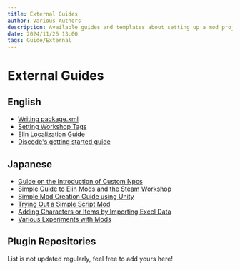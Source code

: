 ```yaml
---
title: External Guides
author: Various Authors
description: Available guides and templates about setting up a mod project.
date: 2024/11/26 13:00
tags: Guide/External
---
```


# External Guides

## English

+ [Writing package.xml](https://docs.google.com/document/d/e/2PACX-1vQSITB8aYTycrnn3PxxGnPjNZ2_y1G3LDfXjC_PM5S_mTPCh6fv1vcj1bkfPbbUZ88WVb5_7T-62zYc/pub)
+ [Setting Workshop Tags](https://docs.google.com/document/d/e/2PACX-1vR7MjQ_5hAmavFB8iMW6xm7vSYJg_g8I1s8KtvjBO-N_zNATnsmdmyQsmxQ8z9yEpZxNoc-TTdZm8so/pub)
+ [Elin Localization Guide](https://docs.google.com/document/d/e/2PACX-1vSj8lHcRFhFU_332eYCAlft9u1hkTlb5efUqVPsLQTtOPA79Tgh3FvNfJz9edvy0jI616BdiLidyxdz/pub)
+ [Discode's getting started guide](https://ylvapedia.wiki/wiki/User:Discode/Modding_Getting_Started)  

## Japanese

+ [Guide on the Introduction of Custom Npcs](https://docs.google.com/document/d/1jsF_msxUsSTDiukgzgfnnERZCNNz9iP_CZk8Xv9sW74)
+ [Simple Guide to Elin Mods and the Steam Workshop](https://docs.google.com/document/d/e/2PACX-1vQQ35ofQBT5yILPeZ4c5uMkmGOPMrT12f1vTvfi2dFgrt1T70lr8yMOpRAwZ_3cMvUNRsVR0Cf3qabh/pub)
+ [Simple Mod Creation Guide using Unity](https://docs.google.com/document/d/e/2PACX-1vSTUbE4WqcTODq-lFCX_hMK1Mqb5cTlrdY2E94PlqGQvtDcxwMEtfYteRhkZrpZreGAFV-JgOB-qs6b/pub)
+ [Trying Out a Simple Script Mod](https://docs.google.com/document/d/e/2PACX-1vSu2UfqCJl5095uOlem2Y3al20JotndDJcB3wjh82O2nQJ4yx8fC__IfUF6M_QRoWbb0Di9mdDnM3_Q/pub)
+ [Adding Characters or Items by Importing Excel Data](https://docs.google.com/document/d/e/2PACX-1vR3GPx71Xnjfme6PtdqNnS5GnxlOFr2A8KdzH8bYTEwEOCgeVYROi3YaMQ2_h4qsySU_BORHKXPUi9i/pub)
+ [Various Experiments with Mods](https://docs.google.com/document/d/e/2PACX-1vQarTe5F0AfMXSlEPkpDpncci-pDI5U6p2VYGhOoR0ZZfalic6FBBwCrd3KbIY_l7Nlt7Rv01XE4yk7/pub)

## Plugin Repositories

<LinkCard t="kuronekotei/ElinMod" u="https://github.com/kuronekotei/ElinMOD"/>
<LinkCard t="gottyduke/Elin.Plugins" u="https://github.com/gottyduke/Elin.Plugins"/>
<LinkCard t="Drakeny/Elin.FarmDoctor" u="https://github.com/Drakeny/Elin.FarmDoctor"/>
<LinkCard t="weaselofdeath/ElinMod_MagicTips" u="https://github.com/weaselofdeath/ElinMod_MagicTips"/>
<LinkCard t="105gun/ElinMods" u="https://github.com/105gun?tab=repositories&q=Elin"/>
<LinkCard t="Redgeioz/ElinAutoAct" u="https://github.com/Redgeioz/ElinAutoAct"/>
<LinkCard t="Cercain/Elin-GeneRecombinator" u="https://github.com/Cercain/Elin-GeneRecombinator"/>
<LinkCard t="hirmiura/elin-mods" u="https://github.com/hirmiura?tab=repositories&q=Elin"/>
<LinkCard t="Tatakinov/elin_mods" u="https://github.com/Tatakinov?tab=repositories&q=elin"/>
<LinkCard t="swarmdog/ElinMods" u="https://github.com/swarmdog/ElinMods"/>

List is not updated regularly, feel free to add yours here!
